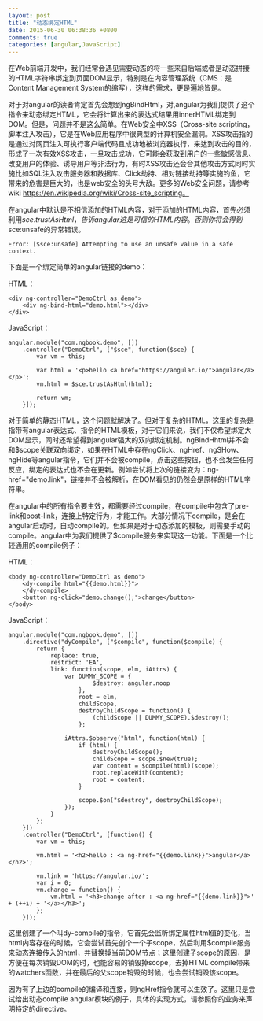```yaml
---
layout: post
title: "动态绑定HTML"
date: 2015-06-30 06:38:36 +0800
comments: true
categories: [angular,JavaScript]
---
```

在Web前端开发中，我们经常会遇见需要动态的将一些来自后端或者是动态拼接的HTML字符串绑定到页面DOM显示，特别是在内容管理系统（CMS：是Content Management System的缩写），这样的需求，更是遍地皆是。

对于对angular的读者肯定首先会想到ngBindHtml，对,angular为我们提供了这个指令来动态绑定HTML，它会将计算出来的表达式结果用innerHTML绑定到DOM。但是，问题并不是这么简单。在Web安全中XSS（Cross-site scripting，脚本注入攻击），它是在Web应用程序中很典型的计算机安全漏洞。XSS攻击指的是通过对网页注入可执行客户端代码且成功地被浏览器执行，来达到攻击的目的，形成了一次有效XSS攻击，一旦攻击成功，它可能会获取到用户的一些敏感信息、改变用户的体验、诱导用户等非法行为，有时XSS攻击还会合其他攻击方式同时实施比如SQL注入攻击服务器和数据库、Click劫持、相对链接劫持等实施钓鱼，它带来的危害是巨大的，也是web安全的头号大敌。更多的Web安全问题，请参考wiki https://en.wikipedia.org/wiki/Cross-site_scripting。

在angular中默认是不相信添加的HTML内容，对于添加的HTML内容，首先必须利用$sce.trustAsHtml，告诉angular这是可信的HTML内容。否则你将会得到$sce:unsafe的异常错误。

	Error: [$sce:unsafe] Attempting to use an unsafe value in a safe context.


下面是一个绑定简单的angular链接的demo：

HTML：

	<div ng-controller="DemoCtrl as demo">
	    <div ng-bind-html="demo.html"></div>
	</div>

JavaScript：

	angular.module("com.ngbook.demo", [])
	    .controller("DemoCtrl", ["$sce", function($sce) {
	        var vm = this;

	        var html = '<p>hello <a href="https://angular.io/">angular</a></p>';
	        vm.html = $sce.trustAsHtml(html);

	        return vm;
	    }]);

对于简单的静态HTML，这个问题就解决了。但对于复杂的HTML，这里的复杂是指带有angular表达式、指令的HTML模板，对于它们来说，我们不仅希望绑定大DOM显示，同时还希望得到angular强大的双向绑定机制。ngBindHhtml并不会和$scope关联双向绑定，如果在HTML中存在ngClick、ngHref、ngSHow、ngHide等angular指令，它们并不会被compile，点击这些按钮，也不会发生任何反应，绑定的表达式也不会在更新。例如尝试将上次的链接变为：ng-href="demo.link"，链接并不会被解析，在DOM看见的仍然会是原样的HTML字符串。

在angular中的所有指令要生效，都需要经过compile，在compile中包含了pre-link和post-link，连接上特定行为，才能工作。大部分情况下compile，是会在angular启动时，自动compile的。但如果是对于动态添加的模板，则需要手动的compile。angular中为我们提供了$compile服务来实现这一功能。下面是一个比较通用的compile例子：

HTML：

	<body ng-controller="DemoCtrl as demo">
	    <dy-compile html="{{demo.html}}">
	    </dy-compile>
	    <button ng-click="demo.change();">change</button>
	</body>

JavaScript：

	angular.module("com.ngbook.demo", [])
	    .directive("dyCompile", ["$compile", function($compile) {
	        return {
	            replace: true,
	            restrict: 'EA',
	            link: function(scope, elm, iAttrs) {
	                var DUMMY_SCOPE = {
	                        $destroy: angular.noop
	                    },
	                    root = elm,
	                    childScope,
	                    destroyChildScope = function() {
	                        (childScope || DUMMY_SCOPE).$destroy();
	                    };

	                iAttrs.$observe("html", function(html) {
	                    if (html) {
	                        destroyChildScope();
	                        childScope = scope.$new(true);
	                        var content = $compile(html)(scope);
	                        root.replaceWith(content);
	                        root = content;
	                    }

	                    scope.$on("$destroy", destroyChildScope);
	                });
	            }
	        };
	    }])
	    .controller("DemoCtrl", [function() {
	        var vm = this;

	        vm.html = '<h2>hello : <a ng-href="{{demo.link}}">angular</a></h2>';

	        vm.link = 'https://angular.io/';
	        var i = 0;
	        vm.change = function() {
	            vm.html = '<h3>change after : <a ng-href="{{demo.link}}">' + (++i) + '</a></h3>';
	        };
	    }]);

这里创建了一个叫dy-compile的指令，它首先会监听绑定属性html值的变化，当html内容存在的时候，它会尝试首先创个一个子scope，然后利用$compile服务来动态连接传入的html，并替换掉当前DOM节点；这里创建子scope的原因，是方便在每次销毁DOM的时，也能容易的销毁掉scope，去掉HTML compile带来的watchers函数，并在最后的父scope销毁的时候，也会尝试销毁该scope。

因为有了上边的compile的编译和连接，则ngHref指令就可以生效了。这里只是尝试给出动态compile angular模块的例子，具体的实现方式，请参照你的业务来声明特定的directive。
